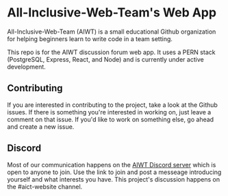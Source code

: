 # All-Inclusive-Web-Team's Web App

All-Inclusive-Web-Team (AIWT) is a small educational Github organization for helping beginners learn to write code in a team setting.

This repo is for the AIWT discussion forum web app. It uses a PERN stack (PostgreSQL, Express, React, and Node) and is currently under active development.

## Contributing

If you are interested in contributing to the project, take a look at the Github issues. If there is something you're interested in working on, just leave a comment on that issue. If you'd like to work on something else, go ahead and create a new issue.

## Discord

Most of our communication happens on the [AIWT Discord server](https://discord.gg/UCTtejvK) which is open to anyone to join. Use the link to join and post a messeage introducing yourself and what interests you have. This project's discussion happens on the #aict-website channel.
